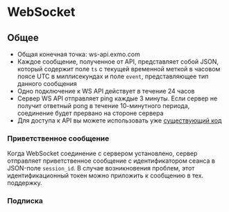# WebSocket

## Общее

- Общая конечная точка: ws-api.exmo.com
- Каждое сообщение, полученное от API, представляет собой JSON, который содержит поле
  `ts` с текущей временной меткой в часовом поясе UTC в миллисекундах и поле `event`,
  представляющее тип данного сообщения
- Одно подключение к WS API действует в течение 24 часов
- Сервер WS API отправляет ping каждые 3 минуты. Если сервер не получит ответный pong в
  течение 10-минутного периода, соединение будет прервано на стороне сервера
- Для доступа к API вы можете использовать
  уже [существующий код](https://github.com/exmo-dev/exmo_api_lib/tree/master/ws/python3)

### Приветственное сообщение

Когда WebSocket соединение с сервером установлено, сервер отправляет приветственное
сообщение с идентификатором сеанса в JSON-поле `session_id`. В случае возникновения
проблем, этот идентификационный токен можно приложить к сообщению в тех. поддержку.

### Подписка

[//]: # (TODO: Дописать руководство)
